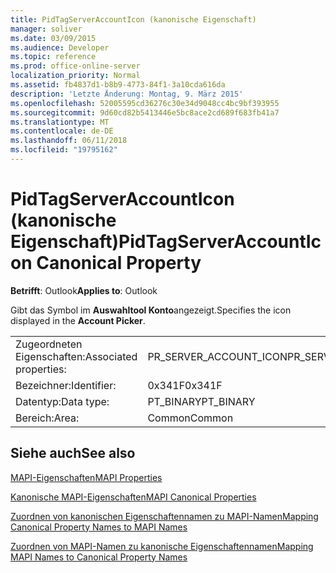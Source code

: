 ```yaml
---
title: PidTagServerAccountIcon (kanonische Eigenschaft)
manager: soliver
ms.date: 03/09/2015
ms.audience: Developer
ms.topic: reference
ms.prod: office-online-server
localization_priority: Normal
ms.assetid: fb4837d1-b8b9-4773-84f1-3a10cda616da
description: 'Letzte Änderung: Montag, 9. März 2015'
ms.openlocfilehash: 52005595cd36276c30e34d9048cc4bc9bf393955
ms.sourcegitcommit: 9d60cd82b5413446e5bc8ace2cd689f683fb41a7
ms.translationtype: MT
ms.contentlocale: de-DE
ms.lasthandoff: 06/11/2018
ms.locfileid: "19795162"
---
```

# <a name="pidtagserveraccounticon-canonical-property"></a><span data-ttu-id="34b98-103">PidTagServerAccountIcon (kanonische Eigenschaft)</span><span class="sxs-lookup"><span data-stu-id="34b98-103">PidTagServerAccountIcon Canonical Property</span></span>

  
  
<span data-ttu-id="34b98-104">**Betrifft**: Outlook</span><span class="sxs-lookup"><span data-stu-id="34b98-104">**Applies to**: Outlook</span></span> 
  
<span data-ttu-id="34b98-105">Gibt das Symbol im **Auswahltool Konto**angezeigt.</span><span class="sxs-lookup"><span data-stu-id="34b98-105">Specifies the icon displayed in the **Account Picker**.</span></span>
  
|||
|:-----|:-----|
|<span data-ttu-id="34b98-106">Zugeordneten Eigenschaften:</span><span class="sxs-lookup"><span data-stu-id="34b98-106">Associated properties:</span></span>  <br/> |<span data-ttu-id="34b98-107">PR_SERVER_ACCOUNT_ICON</span><span class="sxs-lookup"><span data-stu-id="34b98-107">PR_SERVER_ACCOUNT_ICON</span></span>  <br/> |
|<span data-ttu-id="34b98-108">Bezeichner:</span><span class="sxs-lookup"><span data-stu-id="34b98-108">Identifier:</span></span>  <br/> |<span data-ttu-id="34b98-109">0x341F</span><span class="sxs-lookup"><span data-stu-id="34b98-109">0x341F</span></span>  <br/> |
|<span data-ttu-id="34b98-110">Datentyp:</span><span class="sxs-lookup"><span data-stu-id="34b98-110">Data type:</span></span>  <br/> |<span data-ttu-id="34b98-111">PT_BINARY</span><span class="sxs-lookup"><span data-stu-id="34b98-111">PT_BINARY</span></span>  <br/> |
|<span data-ttu-id="34b98-112">Bereich:</span><span class="sxs-lookup"><span data-stu-id="34b98-112">Area:</span></span>  <br/> |<span data-ttu-id="34b98-113">Common</span><span class="sxs-lookup"><span data-stu-id="34b98-113">Common</span></span>  <br/> |
   
## <a name="see-also"></a><span data-ttu-id="34b98-114">Siehe auch</span><span class="sxs-lookup"><span data-stu-id="34b98-114">See also</span></span>



[<span data-ttu-id="34b98-115">MAPI-Eigenschaften</span><span class="sxs-lookup"><span data-stu-id="34b98-115">MAPI Properties</span></span>](mapi-properties.md)
  
[<span data-ttu-id="34b98-116">Kanonische MAPI-Eigenschaften</span><span class="sxs-lookup"><span data-stu-id="34b98-116">MAPI Canonical Properties</span></span>](mapi-canonical-properties.md)
  
[<span data-ttu-id="34b98-117">Zuordnen von kanonischen Eigenschaftennamen zu MAPI-Namen</span><span class="sxs-lookup"><span data-stu-id="34b98-117">Mapping Canonical Property Names to MAPI Names</span></span>](mapping-canonical-property-names-to-mapi-names.md)
  
[<span data-ttu-id="34b98-118">Zuordnen von MAPI-Namen zu kanonische Eigenschaftennamen</span><span class="sxs-lookup"><span data-stu-id="34b98-118">Mapping MAPI Names to Canonical Property Names</span></span>](mapping-mapi-names-to-canonical-property-names.md)

